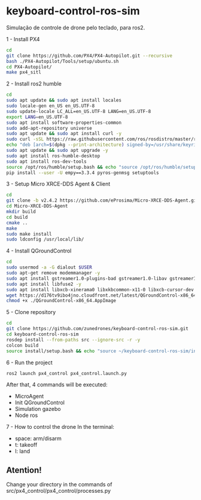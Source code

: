 # keyboard-control-ros-sim
Simulação de controle de drone pelo teclado, para ros2.

1 - Install PX4
```bash
cd
git clone https://github.com/PX4/PX4-Autopilot.git --recursive
bash ./PX4-Autopilot/Tools/setup/ubuntu.sh
cd PX4-Autopilot/
make px4_sitl
```

2 - Install ros2 humble
```bash
cd
sudo apt update && sudo apt install locales
sudo locale-gen en_US en_US.UTF-8
sudo update-locale LC_ALL=en_US.UTF-8 LANG=en_US.UTF-8
export LANG=en_US.UTF-8
sudo apt install software-properties-common
sudo add-apt-repository universe
sudo apt update && sudo apt install curl -y
sudo curl -sSL https://raw.githubusercontent.com/ros/rosdistro/master/ros.key -o /usr/share/keyrings/ros-archive-keyring.gpg
echo "deb [arch=$(dpkg --print-architecture) signed-by=/usr/share/keyrings/ros-archive-keyring.gpg] http://packages.ros.org/ros2/ubuntu $(. /etc/os-release && echo $UBUNTU_CODENAME) main" | sudo tee /etc/apt/sources.list.d/ros2.list > /dev/null
sudo apt update && sudo apt upgrade -y
sudo apt install ros-humble-desktop
sudo apt install ros-dev-tools
source /opt/ros/humble/setup.bash && echo "source /opt/ros/humble/setup.bash" >> ~/.bashrc
pip install --user -U empy==3.3.4 pyros-genmsg setuptools
```

3 - Setup Micro XRCE-DDS Agent & Client
```bash
cd
git clone -b v2.4.2 https://github.com/eProsima/Micro-XRCE-DDS-Agent.git
cd Micro-XRCE-DDS-Agent
mkdir build
cd build
cmake ..
make
sudo make install
sudo ldconfig /usr/local/lib/
```

4 - Install QGroundControl
```bash
cd
sudo usermod -a -G dialout $USER
sudo apt-get remove modemmanager -y
sudo apt install gstreamer1.0-plugins-bad gstreamer1.0-libav gstreamer1.0-gl -y
sudo apt install libfuse2 -y
sudo apt install libxcb-xinerama0 libxkbcommon-x11-0 libxcb-cursor-dev -y
wget https://d176tv9ibo4jno.cloudfront.net/latest/QGroundControl-x86_64.AppImage
chmod +x ./QGroundControl-x86_64.AppImage
```

5 - Clone repository
```bash
cd
git clone https://github.com/zunedrones/keyboard-control-ros-sim.git
cd keyboard-control-ros-sim
rosdep install --from-paths src --ignore-src -r -y
colcon build
source install/setup.bash && echo "source ~/keyboard-control-ros-sim/install/setup.bash" >> ~/.bashrc
```

6 - Run the project
```bash
ros2 launch px4_control px4_control.launch.py
```
After that, 4 commands will be executed:
* MicroAgent
* Init QGroundControl
* Simulation gazebo
* Node ros

7 - How to control the drone
In the terminal:
- space: arm/disarm
- t: takeoff
- l: land

## Atention!
Change your directory in the commands of src/px4_control/px4_control/processes.py